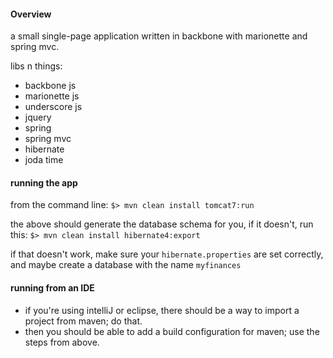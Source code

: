 #### Overview
a small single-page application written in backbone with marionette and spring mvc.

libs n things:
- backbone js
- marionette js
- underscore js
- jquery
- spring
- spring mvc
- hibernate
- joda time

#### running the app
from the command line:
`$> mvn clean install tomcat7:run`

the above should generate the database schema for you, if it doesn't, run this:
`$> mvn clean install hibernate4:export`

if that doesn't work, make sure your `hibernate.properties` are set correctly, and maybe create a database with the name `myfinances`


#### running from an IDE
- if you're using intelliJ or eclipse, there should be a way to import a project from maven; do that.
- then you should be able to add a build configuration for maven; use the steps from above.
